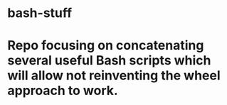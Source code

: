 # bash-stuff
# Repo focusing on concatenating several useful Bash scripts which will allow not reinventing the wheel approach to work.

